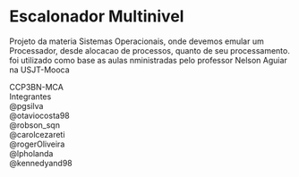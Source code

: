 # Escalonador Multinivel

Projeto da materia Sistemas Operacionais, onde devemos emular um Processador, desde alocacao de processos, quanto de seu processamento.
foi utilizado como base as aulas nministradas pelo professor Nelson Aguiar na USJT-Mooca

CCP3BN-MCA<br>
Integrantes<br> 
@pgsilva<br>
@otaviocosta98<br>
@robson_sqn<br>
@carolcezareti<br>
@rogerOliveira<br>
@lpholanda<br>
@kennedyand98<br>
